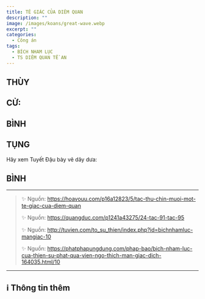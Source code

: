 ```yaml
---
title: TÊ GIÁC CỦA DIÊM QUAN
description: ""
image: /images/koans/great-wave.webp
excerpt: ""
categories:
  - Công án
tags:
  - BÍCH NHAM LỤC
  - TS DIÊM QUAN TỀ AN
---
```


## THÙY

>

## CỬ:

>

## BÌNH

## TỤNG

Hãy xem Tuyết Đậu bày vẽ dây dưa:

>

## BÌNH

<hr class="blog-rule" />

> ✨ Nguồn: https://hoavouu.com/p16a12823/5/tac-thu-chin-muoi-mot-te-giac-cua-diem-quan
>
> ✨ Nguồn: https://quangduc.com/p1241a43275/24-tac-91-tac-95
>
> ✨ Nguồn: http://tuvien.com/to_su_thien/index.php?id=bichnhamluc-mangiac-10
>
> ✨ Nguồn: https://phatphapungdung.com/phap-bao/bich-nham-luc-cua-thien-su-phat-qua-vien-ngo-thich-man-giac-dich-164035.html/10

<hr class="blog-rule" />

## ℹ️ Thông tin thêm

[^1]: ⭐️ <a href="https://blog.phapthihoi.org/gt-member/ts-van-mon-van-yen/" target="_blank">TS VÂN MÔN VĂN YỂN</a>
